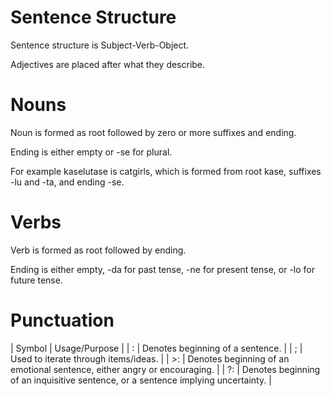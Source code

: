 # Sentence Structure

Sentence structure is Subject-Verb-Object.

Adjectives are placed after what they describe.

# Nouns

Noun is formed as root followed by zero or more suffixes and ending.

Ending is either empty or -se for plural. 

For example kaselutase is catgirls, which is formed from root kase, suffixes -lu and -ta, and ending -se.

# Verbs

Verb is formed as root followed by ending. 

Ending is either empty, -da for past tense, -ne for present tense, or -lo for future tense.

# Punctuation

| Symbol | 	Usage/Purpose |
| : |		Denotes beginning of a sentence. |
| ; |		Used to iterate through items/ideas. |
| >: |		Denotes beginning of an emotional sentence, either angry or encouraging. |
| ?: |		Denotes beginning of an inquisitive sentence, or a sentence implying uncertainty. |